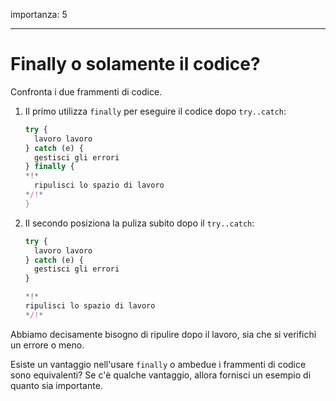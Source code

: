 importanza: 5

---

# Finally o solamente il codice?

Confronta i due frammenti di codice.

1. Il primo utilizza `finally` per eseguire il codice dopo `try..catch`:

    ```js
    try {
      lavoro lavoro
    } catch (e) {
      gestisci gli errori
    } finally {
    *!*
      ripulisci lo spazio di lavoro
    */!*
    }
    ```
2. Il secondo posiziona la puliza subito dopo il `try..catch`:

    ```js
    try {
      lavoro lavoro
    } catch (e) {
      gestisci gli errori
    }

    *!*
    ripulisci lo spazio di lavoro
    */!*
    ```

Abbiamo decisamente bisogno di ripulire dopo il lavoro, sia che si verifichi un errore o meno.

Esiste un vantaggio nell'usare `finally` o ambedue i frammenti di codice sono equivalenti? Se c'è qualche vantaggio, allora fornisci un esempio di quanto sia importante.
